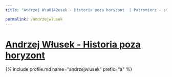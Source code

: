 ```yaml
---
title: "Andrzej W\u0142usek - Historia poza horyzont  | Patromierz - statystyki Patronite.pl"

permalink: /andrzejwlusek
---
```


# [Andrzej Włusek - Historia poza horyzont ](https://patronite.pl/andrzejwlusek)

{% include profile.md name="andrzejwlusek" prefix="a" %}
